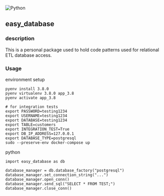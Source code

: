 ![Python](https://github.com/bclipp/easy_database/workflows/Python/badge.svg)

## easy_database

### description
This is a personal package used to hold code patterns used for relational ETL database access.

### Usage

environment setup
```
pyenv install 3.8.0
pyenv virtualenv 3.8.0 app_3.8
pyenv activate app_3.8

# for integration tests
export PASSWORD=testing1234
export USERNAME=testing1234
export DATABASE=testing1234
export TABLE=customers
export INTEGRATION_TEST=True
export DB_IP_ADDRESS=127.0.0.1
export DATABASE_TYPE=postgresql
sudo --preserve-env docker-compose up
```

python 
```
import easy_database as db

database_manager = db.database_factory("postgresql")
database_manager.set_connection_string("...")
database_manager.open_conn()
database_manager.send_sql("SELECT * FROM TEST;")
database_manager.close_conn()
```

